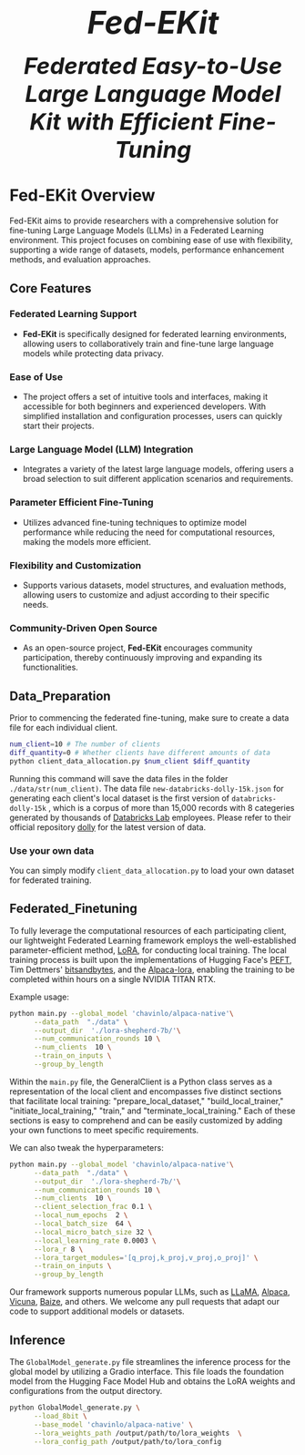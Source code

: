 
<h4 align="center"><em><span style="font-size:41pt">  Fed-EKit </span></em></h4>
<h4 align="center"><em><span style="font-size:30pt">  Federated Easy-to-Use Large Language Model Kit with Efficient Fine-Tuning </span></em></h4>


# Fed-EKit Overview

Fed-EKit aims to provide researchers with a comprehensive solution for fine-tuning Large Language Models (LLMs) in a Federated Learning environment. This project focuses on combining ease of use with flexibility, supporting a wide range of datasets, models, performance enhancement methods, and evaluation approaches.

## Core Features

### Federated Learning Support
- **Fed-EKit** is specifically designed for federated learning environments, allowing users to collaboratively train and fine-tune large language models while protecting data privacy.

### Ease of Use
- The project offers a set of intuitive tools and interfaces, making it accessible for both beginners and experienced developers. With simplified installation and configuration processes, users can quickly start their projects.

### Large Language Model (LLM) Integration
- Integrates a variety of the latest large language models, offering users a broad selection to suit different application scenarios and requirements.

### Parameter Efficient Fine-Tuning
- Utilizes advanced fine-tuning techniques to optimize model performance while reducing the need for computational resources, making the models more efficient.

### Flexibility and Customization
- Supports various datasets, model structures, and evaluation methods, allowing users to customize and adjust according to their specific needs.

### Community-Driven Open Source
- As an open-source project, **Fed-EKit** encourages community participation, thereby continuously improving and expanding its functionalities.


## Data_Preparation

Prior to commencing the federated fine-tuning, make sure to create a data file for each individual client.
```bash
num_client=10 # The number of clients
diff_quantity=0 # Whether clients have different amounts of data
python client_data_allocation.py $num_client $diff_quantity
```
Running this command will save the data files in the folder `./data/str(num_client)`. The data file `new-databricks-dolly-15k.json` for generating each client's local dataset is the first version of `databricks-dolly-15k` , which is a corpus of more than 15,000 records with 8 categeries generated by thousands of [Databricks Lab](https://www.databricks.com/learn/labs) employees. Please refer to their official repository [dolly](https://github.com/databrickslabs/dolly) for the latest version of data.


### Use your own data

You can simply modify `client_data_allocation.py` to load your own  dataset for federated training.


## Federated_Finetuning

To fully leverage the computational resources of each participating client, our lightweight Federated Learning framework employs the well-established parameter-efficient method, [LoRA](https://github.com/microsoft/LoRA), for conducting local training. The local training process is built upon the implementations of Hugging Face's [PEFT](https://github.com/huggingface/peft), Tim Dettmers' [bitsandbytes](https://github.com/TimDettmers/bitsandbytes), and the [Alpaca-lora](https://github.com/tloen/alpaca-lora), enabling the training to be completed within hours on a single NVIDIA TITAN RTX.

Example usage:
```bash
python main.py --global_model 'chavinlo/alpaca-native'\
      --data_path  "./data" \
      --output_dir  './lora-shepherd-7b/'\
      --num_communication_rounds 10 \
      --num_clients  10 \
      --train_on_inputs \
      --group_by_length
```
Within the `main.py` file, the GeneralClient is a Python class serves as a representation of the local client and encompasses five distinct sections that facilitate local training: "prepare_local_dataset," "build_local_trainer," "initiate_local_training," "train," and "terminate_local_training." Each of these sections is easy to comprehend and can be easily customized by adding your own functions to meet specific requirements.

We can also tweak the hyperparameters:
```bash
python main.py --global_model 'chavinlo/alpaca-native'\
      --data_path  "./data" \
      --output_dir  './lora-shepherd-7b/'\
      --num_communication_rounds 10 \
      --num_clients  10 \
      --client_selection_frac 0.1 \
      --local_num_epochs  2 \
      --local_batch_size  64 \
      --local_micro_batch_size 32 \
      --local_learning_rate 0.0003 \
      --lora_r 8 \
      --lora_target_modules='[q_proj,k_proj,v_proj,o_proj]' \
      --train_on_inputs \
      --group_by_length
```

Our framework supports numerous popular LLMs, such as [LLaMA](https://github.com/facebookresearch/llama), [Alpaca](https://github.com/tatsu-lab/stanford_alpaca), [Vicuna](https://vicuna.lmsys.org/), [Baize](https://github.com/project-baize/baize-chatbot), and others. We welcome any pull requests that adapt our code to support additional models or datasets.


## Inference 

The `GlobalModel_generate.py` file streamlines the inference process for the global model by utilizing a Gradio interface. This file loads the foundation model from the Hugging Face Model Hub and obtains the LoRA weights and configurations from the output directory.

```bash
python GlobalModel_generate.py \
      --load_8bit \
      --base_model 'chavinlo/alpaca-native' \
      --lora_weights_path /output/path/to/lora_weights  \
      --lora_config_path /output/path/to/lora_config   
      
```







